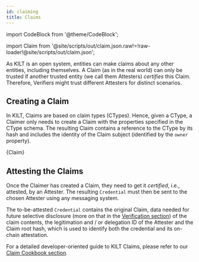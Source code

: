 ```yaml
---
id: claiming
title: Claims
---
```


import CodeBlock from '@theme/CodeBlock';

<!-- Taken from https://github.com/webpack-contrib/raw-loader/issues/91#issuecomment-648830498 -->
import Claim from '@site/scripts/out/claim.json.raw!=!raw-loader!@site/scripts/out/claim.json';

As KILT is an open system, entities can make claims about any other entities, including themselves.
A Claim (as in the real world) can only be trusted if another trusted entity (we call them Attesters) *certifies* this Claim.
Therefore, Verifiers might trust different Attesters for distinct scenarios.

## Creating a Claim

In KILT, Claims are based on claim types (CTypes).
Hence, given a CType, a Claimer only needs to create a Claim with the properties specified in the CType schema.
The resulting Claim contains a reference to the CType by its hash and includes the identity of the Claim subject (identified by the `owner` property).

<CodeBlock className="language-json" title="Claim example">
  {Claim}
</CodeBlock>

## Attesting the Claims

Once the Claimer has created a Claim, they need to get it *certified*, i.e., attested, by an Attester.
The resulting `Credential` must then be sent to the chosen Attester using any messaging system.

The to-be-attested `Credential` contains the original Claim, data needed for future selective disclosure (more on that in the [Verification section](./05_verification.md)) of the claim contents, the legitimation and / or delegation ID of the Attester and the Claim root hash, which is used to identify both the credential and its on-chain attestation.

For a detailed developer-oriented guide to KILT Claims, please refer to our [Claim Cookbook section](../../develop/01_sdk/02_cookbook/04_claiming/02_attestation_request.md).
